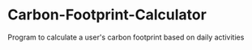 # Carbon-Footprint-Calculator
Program to calculate a user's carbon footprint based on daily activities
